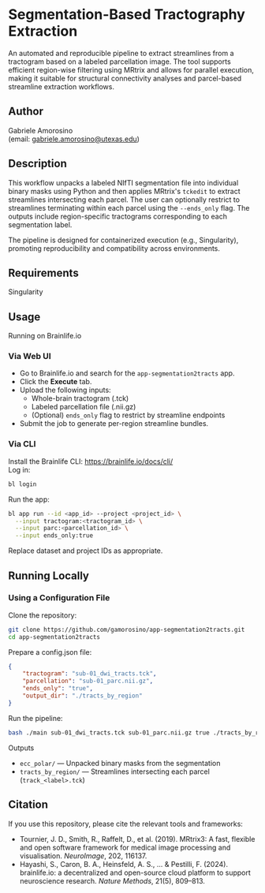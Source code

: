 # Segmentation-Based Tractography Extraction

An automated and reproducible pipeline to extract streamlines from a tractogram based on a labeled parcellation image. The tool supports efficient region-wise filtering using MRtrix and allows for parallel execution, making it suitable for structural connectivity analyses and parcel-based streamline extraction workflows.

## Author  
Gabriele Amorosino  
(email: gabriele.amorosino@utexas.edu)

## Description  
This workflow unpacks a labeled NIfTI segmentation file into individual binary masks using Python and then applies MRtrix's `tckedit` to extract streamlines intersecting each parcel. The user can optionally restrict to streamlines terminating within each parcel using the `--ends_only` flag. The outputs include region-specific tractograms corresponding to each segmentation label.

The pipeline is designed for containerized execution (e.g., Singularity), promoting reproducibility and compatibility across environments.

## Requirements  
Singularity

## Usage  

Running on Brainlife.io  
### Via Web UI  
- Go to Brainlife.io and search for the `app-segmentation2tracts` app.  
- Click the **Execute** tab.  
- Upload the following inputs:
  - Whole-brain tractogram (.tck)
  - Labeled parcellation file (.nii.gz)
  - (Optional) `ends_only` flag to restrict by streamline endpoints  
- Submit the job to generate per-region streamline bundles.

### Via CLI  
Install the Brainlife CLI: https://brainlife.io/docs/cli/  
Log in:
```bash
bl login
```
Run the app:
```bash
bl app run --id <app_id> --project <project_id> \
  --input tractogram:<tractogram_id> \
  --input parc:<parcellation_id> \
  --input ends_only:true
```
Replace dataset and project IDs as appropriate.

## Running Locally  
### Using a Configuration File  
Clone the repository:
```bash
git clone https://github.com/gamorosino/app-segmentation2tracts.git
cd app-segmentation2tracts
```

Prepare a config.json file:
```json
{
    "tractogram": "sub-01_dwi_tracts.tck",
    "parcellation": "sub-01_parc.nii.gz",
    "ends_only": "true",
    "output_dir": "./tracts_by_region"
}
```

Run the pipeline:
```bash
bash ./main sub-01_dwi_tracts.tck sub-01_parc.nii.gz true ./tracts_by_region
```

Outputs  
- `ecc_polar/` — Unpacked binary masks from the segmentation  
- `tracts_by_region/` — Streamlines intersecting each parcel (`track_<label>.tck`)

## Citation  
If you use this repository, please cite the relevant tools and frameworks:

- Tournier, J. D., Smith, R., Raffelt, D., et al. (2019). MRtrix3: A fast, flexible and open software framework for medical image processing and visualisation. *NeuroImage*, 202, 116137.
- Hayashi, S., Caron, B. A., Heinsfeld, A. S., ... & Pestilli, F. (2024). brainlife.io: a decentralized and open-source cloud platform to support neuroscience research. *Nature Methods*, 21(5), 809–813.
